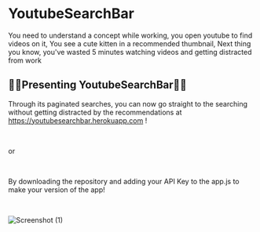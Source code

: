 # YoutubeSearchBar

You need to understand a concept while working, you open youtube to find videos on it,
You see a cute kitten in a recommended thumbnail, 
Next thing you know, you've wasted 5 minutes watching videos and getting distracted from work

## 🎉🎉Presenting YoutubeSearchBar🎉🎉

Through its paginated searches,
you can now go straight to the searching without getting distracted by the recommendations at https://youtubesearchbar.herokuapp.com !

<br />

or

<br />

By downloading the repository and adding your API Key to the app.js to make your version of the app!

<br />

![Screenshot (1)](https://user-images.githubusercontent.com/32562908/116455087-4d3b2700-a87e-11eb-9bd4-475b4e53a748.png)
